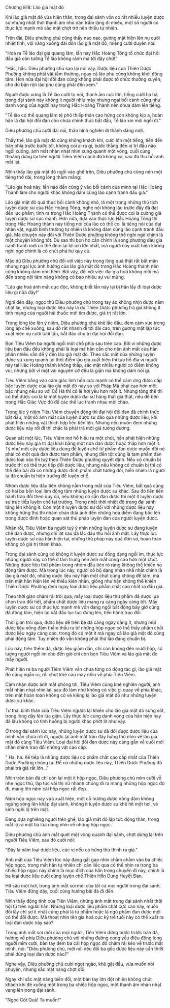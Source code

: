 




Chương 818: Lão giả mặt đỏ


Khi lão giả mặt đỏ vừa hiện thân, trong đại sảnh vốn có rất nhiều luyện dược sư nhưng nhất thời thanh âm nhỏ dần trầm lặng đi nhiều, một số người có thực lực mạnh mẽ sắc mặt chợt trở nên thiếu tự nhiên.

Trên đài, Diêu phường chủ cũng thấy nao nao, gương mặt hiện lên nụ cười nhiệt tình, vội vàng xuống đài đón lão giả mặt đỏ, miệng cười duyên nói:

"Hoá ra Tề lão đại giá quang lâm, lần này Hắc Hoàng Tông tổ chức đại hội đấu giá còn tưởng Tề lão không rảnh mà tới đây chứ!"

"Hắc, hắc. Diêu phường chủ sao lại nói vậy. Dược liệu của Thiên Dược Phường không phải vật tầm thường, ngay cả lão phu cũng không khỏi động tâm. Hơn nữa đại hội đổi đan cũng không phải được tổ chức thường xuyên, cho dù bận rộn lão phu cũng phải đến xem."

Người được xưng là Tề lão cười to nói, thanh âm cực lớn, tiếng cười ha hả, trong đại sảnh này không ít người nhíu mày nhưng ngại bối cảnh cũng như danh vọng của người này trong Hắc Hoàng Thành nên chưa dám lên tiếng.

"Tề lão có thể quang lâm tệ phô thiếp thân cao hứng còn không kịp a, hoàn hảo là đại hội đổi đan còn chưa chính thức bắt đầu, Tề lão xin mời ngồi đi."

Diêu phường chủ cười dài nói, thân hình nghiên đi thành dáng mời.

Thấy thế, lão giả mặt đỏ cũng không khách khí, cười lớn một tiếng, tiến đến bàn phía trước bước tới, không coi ai ra gì, bước thẳng đến vị trí đầu não ngồi xuống, ánh mắt nhàn nhạt nhìn xung quanh một vòng, cuối cùng thoáng dừng lại trên người Tiêm Viêm cách đó không xa, sau đó thu hồi ánh mắt lại.

Nhìn thấy lão giả mặt đỏ ngồi vào ghế trên, Diêu phường chủ cũng nén một tiếng thở dài, trong lòng thầm mắng:

"Lão gia hoả này, lần nào đến cũng ỷ vào bối cảnh của mình tại Hắc Hoàng Thành làm cho người khác không dám cũng lão cạnh tranh đấu giá."

Lão giả mặt đỏ quả thực bối cảnh không nhỏ, là một trong những thủ tịch luyện dược sư của Hắc Hoàng Tông, nghe nói không lâu trước đây đã đạt đến lục phẩm, tính ra trong Hắc Hoàng Thành có thể được coi là cường giả luyện dược sư cực mạnh. Hơn nữa, dựa vào thực lực Hắc Hoàng Tông thì trong Hắc Hoàng thành này tiếng nói của lão có thể coi là tiếng nói của đại nhân vật, người bình thường tự nhiên là không dám cùng lão cạnh tranh đấu giá. Mà chuyện này đối với Thiên Dược phường không thể nghi ngờ chính là một chuyện không tốt. Dù sao thì bọn họ cần chính là song phương đấu giá cạnh tranh mới có thể đem lại lợi ích lớn nhất, mà người này xuất hiện không nghi ngờ chính là có chút phá hư quy củ.

Mặc dù Diêu phường chủ đối với việc này trong lòng quả thật rất bất mãn nhưng ngại lực ảnh hưởng của lão giả mặt đỏ trong Hắc Hoàng thành nên cũng không dám nói thêm. Bởi vậy, đối với việc đại gia hoả không mời mà đến trong nội tâm nàng không có bao nhiêu sự vui mừng.

"Lão gia hoả ánh mắt cực độc, không biết lần này lại bị hắn lấy đi loại dược liệu gì nữa đây!"

Nghĩ đến đây, ngọc thủ Diêu phường chủ trong tay áo không nhịn được nắm chặt lại, những loại dược liệu này là do Thiên Dược phường trả giá không ít tính mạng của người hái thuốc mới tìm được, giá trị rất lớn.

Trong lòng lóe lên ý niệm, Diêu phương chủ khẽ lắc đầu, đem cảm xúc trong lòng áp chế xuống, sau đó rất nhanh đi tới đài cao, trên gương mặt lập tức xuất hiện nụ cười tươi tắn, bắt đầu chủ trì đại hội đổi đan.

Bọn Tiêu Viêm ba người ngồi một chỗ phía sau trên cao. Bởi vì những dược liệu ban đầu đều không phải là loại mà hắn cần cho nên ánh mắt của hắn phần nhiều vẫn để ý đến lão giả mặt đỏ. Theo sắc mặt của những luyện dược sư xung quanh tại thời điểm lão giả xuất hiện thì tựa hồ địa vị người này tại Hắc Hoàng thành không thấp, sắc mặt nhiều người có điểm không vui, nhưng bởi vì một vài nguyên cớ đều là giận mà không dám nói gì.

Tiêu Viêm bằng vào cảm giác linh hồn cực mạnh có thể cảm ứng được cấp bậc luyện dược của lão giả mặt đỏ này so với Pháp Mã phải cao hơn một bậc nhưng nếu so với Cổ Hà thì có lẽ hơi yếu hơn một ít. Nhưng tổng thể thì có thể được coi là là một luyện dược đại sư hàng thật giá thật, nếu để bên trong Hắc Giác Vực đủ để các thế lực tranh nhau mời chào.

Trong lúc ý niệm Tiêu Viêm chuyển động thì đại hội đổi đan đã chính thức bắt đầu, một số ánh mắt của luyện dược sư đảo qua những dược liệu, khi phát hiện những vật thích hợp liền tiến lên. Nhưng nếu muốn đem những dược liệu này rời đi thì chắc là phải trả một giá tương đương.

Quan sát một lúc, Tiêu Viêm mơ hồ hiểu ra một chút, hắn phát hiện những dược liệu này giá trị đại khái bằng một nửa đan dược hoặc thấp hơn một ít. Tỷ như một cây dược liệu dùng để luyện chế tứ phẩm đan dược muốn đổi nó phải có một quả đan dược tam phẩm, nhưng đến tột cùng là tam phẩm đan dược loại nào thì tuỳ theo Thiên Dược phường quyết định. Nếu có chuẩn bị trước thì có thể trực tiếp đổi dược liệu, nhưng nếu không có chuẩn bị thì có thể đến bãi đá có những dược đỉnh phẩm chất tương đối, hiển nhiên là người ta đã chuẩn bị hiện trường để luyện chế.

Nhóm dược liệu đầu tiên không nằm trong mắt của Tiêu Viêm, bất quá cũng có hai ba bốn loại làm động tâm những luyện dược sư khác. Sau đó liền tiến hành trao đổi theo quy củ, nếu không có sẵn đan dược thì một ít luyện dược sư trực tiếp luyện chế tại trường. Trong nhất thời nhiệt độ trong đại sảnh tăng lên không ít. Còn một ít luyện dược sư đối với những dược liệu này không hứng thú thì nhàm chán đưa ánh đến những hoả diễm đang bốc lên trong dược đỉnh hoặc quan sát thủ pháp luyện đan của người luyện dược.

Nhàn rỗi, Tiêu Viêm ba người tuỳ ý nhìn những luyện dược sư đang luyện chế đan dược, nhưng chỉ lát sau đã lắc đầu thu hồi ánh mắt. Lấy thực lực luyện dược sư của hắn hiện tại, những thủ pháp này quá đơn sơ, hoàn toàn không có giá trị tham khảo.

Trong đại sảnh cũng có không ít luyện dược sư đồng dạng ngồi im, thực lực những người này có thể ở tầm trung nên ánh mắt cũng cao hơn một chút. Những dược liệu thứ phẩm trong nhóm đầu tiên rõ ràng không thể khiến họ động tâm được. Mà trong lúc này, người có bộ dạng nhàn nhã nhất chính là lão giả mặt đỏ, những dược liệu này hắn một chút cũng không để tâm, mà trên mặt hắn hiện lên vẻ thiếu kiên nhẫn, giống như hận không thể khiến Thiên Dược Phường đem ngay loại dược liệu phẩm chất cao nhất ra đấu giá.

Theo thời gian chậm rãi trôi qua, mấy loại dược liệu thứ phẩm đã được lựa chọn trao đổi hết, phẩm chất dược liệu mang ra càng ngày càng tốt. Mấy luyện dược sư có thực lực mạnh mẽ vốn đang ngồi bất động bây giờ cũng đã động tâm, hiện tại bắt đầu lục tục đứng lên, tiến hành trao đổi.

Thời gian trôi qua, dược liệu để trên bệ đá càng ngày càng ít, nhưng mùi dược liệu nồng đậm thẩm thấu ra từ những hộp ngọc có thể thấy phẩm chất dược liệu ngày càng cao, trong đó có một ít mà ngay cả lão giả mặt đỏ cũng phải động tâm. Tuy nhiên đó vẫn không phải thứ lão đang chuẩn bị.

Lúc này, trên thềm đá, dược liệu giảm dần, chỉ còn không đến mười hộp, số lượng người ngồi im cho đến giờ chỉ còn bọn Tiêu Viêm và lão giả mặt đỏ mấy người.

Phát hiện ra ba người Tiêm Viêm vẫn chưa từng có động tác gì, lão giả mặt đỏ cũng ngẩn ra, rồi chợt khẽ cau mày nhìn về phía Tiêu Viêm.

Cảm nhận được ánh mắt phóng tới, Tiêu Viêm cũng khẽ nghiên người, ánh mắt nhàn nhạt nhìn lại, sau đó làm như không có việc gì quay về phía khác, trên mặt hoàn toàn không có vẻ kiêng kị lão giả mặt đỏ như những luyện dược sư khác.

Tư thái bình thản của Tiêu Viêm ngược lại khiến cho lão giả mặt đỏ sửng sốt, trong lòng dậy lên lửa giận. Lấy thực lực cùng danh vọng của hắn hiện nay đã lâu không có tình huống bị người khác phớt lờ như vậy.

Ở trong đại sảnh lúc này, những luyện dược sư đã đổi được dược liệu của mình vẫn chưa rời đi, ngược lại ánh mắt tràn đầy hứng thú nhìn về lão giả mặt đỏ cùng Tiêu Viêm. Loại đại hội đổi đan dược này càng gần về cuối mới chân chính trao đổi những vật cao cấp.

" Ha, ha. Kế tiếp là những dược liệu có phẩm chất cao cấp nhất của Thiên Dược Phường chúng ta. Để có những dược liệu này, Thiên Dược Phường đã phải trả giá rất lớn…"

Nhìn trên bàn đá chỉ còn lại một ít hộp ngọc, Diêu phường chủ mỉm cười vỗ nhẹ ngọc thủ, lập tức vài thị nữ nhanh chóng đi ra mang những hộp ngọc đó đi, mang lên năm cái hộp ngọc rất đẹp.

Năm hộp ngọc này vừa xuất hiện, một cỗ hương dược nồng đậm không ngừng xông lên khắp đại sảnh, không ít luyện dược sư khẽ hít một hơi, vẻ kinh nghi lộ trên mặt.

Đang dựa nghiêng người trên ghế, lão giả mặt đỏ lập tức động thân, trong mắt lộ ra một tia lửa nóng nhìn về những hộp ngọc.

Diêu phường chủ ánh mắt quét một vòng quanh đại sảnh, chợt dừng lại trên người Tiêu Viêm, sau đó cười nói:

"Đây là năm loại dược liệu, các vị nếu có hứng thú thỉnh ra giá."

Ánh mắt của Tiêu Viêm lúc này đang gắt gao nhìn chằm chằm vào ba chiếc hộp ngọc, trong mắt hắn tự nhiên chỉ cần liếc qua có thể nhìn ra trong ba chiếc hộp ngọc này chính là mục đích của hắn trong chuyến đi này, chính là ba loại dược liệu cuối cùng luyện chế Thiên Hồn Dung Huyết Đan.

Hít sâu một hơi, trong ánh mắt soi mói của tất cả mọi người trong đại sảnh, Tiêu Viêm đứng dậy, cuối cùng hướng bãi đá đi đến.

Nhìn thấy động tĩnh của Tiên Viêm, những ánh mắt trong đại sảnh nhất thời hội tụ trên người hắn. Những loại dược liệu phẩm chất cực cao này, muốn đổi lấy chỉ sợ ít nhất cũng phải là tứ phẩm hoặc là ngũ phẩm đan dược mới có thể đổi được. Mà thoạt nhìn tên gia hoả cực kỳ trẻ tuổi này có thể xuất ra loại đan dược này sao?

Trong ánh mắt soi mói của mọi người, Tiên Viêm dừng bước trước bàn đá, hướng về phía Diêu phường chủ với những đường cong yểu điệu động lòng người mỉm cười, bàn tay đem ba cái hộp ngọc đó chậm rãi kéo về trước mặt mình, nói: "Diêu phường chủ, mời nói nếu đổi ba gốc dược liệu này cần thiết phải dùng loại đan dược nào?"

Nghe vậy, Diêu phường chủ cười ngọt ngào, khẽ gật đầu, vừa muốn nói chuyện, nhưng sắc mặt nàng chợt đổi.

Ngay khi sắc mặt nàng biến đổi, một bàn tay lớn đột nhiên không chút khách khí đè xuống một trong ba chiếc hộp ngọc, một thanh âm nhàn nhạt vang lên trong đại sảnh.

"Ngọc Cốt Quả! Ta muốn!"




